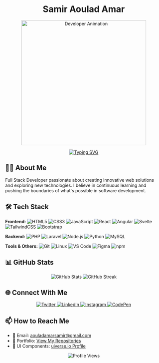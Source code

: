 <div align="center">
  <h1>Samir Aoulad Amar</h1>
  <img src="https://developers.giphy.com/branch/master/static/api-512d36c09662682717108a38bbb5c57d.gif" width="400" alt="Developer Animation"/>
  
  [![Typing SVG](https://readme-typing-svg.herokuapp.com/?color=63CF15&lines=Full+Stack+Developer;Always+learning+new+things;If+you+fail+get+up+and+try+again)](https://git.io/typing-svg)
</div>

## 👨‍💻 About Me
Full Stack Developer passionate about creating innovative web solutions and exploring new technologies. I believe in continuous learning and pushing the boundaries of what's possible in software development.

## 🛠️ Tech Stack
<p align="center">

**Frontend:**
![HTML5](https://img.shields.io/badge/HTML5-E34F26?style=flat-square&logo=html5&logoColor=white)
![CSS3](https://img.shields.io/badge/CSS3-1572B6?style=flat-square&logo=css3&logoColor=white)
![JavaScript](https://img.shields.io/badge/JavaScript-F7DF1E?style=flat-square&logo=javascript&logoColor=black)
![React](https://img.shields.io/badge/React-20232A?style=flat-square&logo=react&logoColor=61DAFB)
![Angular](https://img.shields.io/badge/Angular-DD0031?style=flat-square&logo=angular&logoColor=white)
![Svelte](https://img.shields.io/badge/Svelte-FF3E00?style=flat-square&logo=svelte&logoColor=white)
![TailwindCSS](https://img.shields.io/badge/Tailwind_CSS-38B2AC?style=flat-square&logo=tailwind-css&logoColor=white)
![Bootstrap](https://img.shields.io/badge/Bootstrap-563D7C?style=flat-square&logo=bootstrap&logoColor=white)

**Backend:**
![PHP](https://img.shields.io/badge/PHP-777BB4?style=flat-square&logo=php&logoColor=white)
![Laravel](https://img.shields.io/badge/Laravel-FF2D20?style=flat-square&logo=laravel&logoColor=white)
![Node.js](https://img.shields.io/badge/Node.js-43853D?style=flat-square&logo=node.js&logoColor=white)
![Python](https://img.shields.io/badge/Python-3776AB?style=flat-square&logo=python&logoColor=white)
![MySQL](https://img.shields.io/badge/MySQL-005C84?style=flat-square&logo=mysql&logoColor=white)

**Tools & Others:**
![Git](https://img.shields.io/badge/Git-F05032?style=flat-square&logo=git&logoColor=white)
![Linux](https://img.shields.io/badge/Linux-FCC624?style=flat-square&logo=linux&logoColor=black)
![VS Code](https://img.shields.io/badge/VS_Code-007ACC?style=flat-square&logo=visual-studio-code&logoColor=white)
![Figma](https://img.shields.io/badge/Figma-F24E1E?style=flat-square&logo=figma&logoColor=white)
![npm](https://img.shields.io/badge/npm-CB3837?style=flat-square&logo=npm&logoColor=white)
</p>

## 📊 GitHub Stats

<div align="center">
  <img src="https://github-readme-stats.vercel.app/api?username=samir20-23&show_icons=true&theme=radical" alt="GitHub Stats" />
  <img src="https://github-readme-streak-stats.herokuapp.com/?user=samir20-23&theme=radical" alt="GitHub Streak" />
</div>

## 🌐 Connect With Me
<p align="center">
  <a href="https://twitter.com/samir_germany1">
    <img src="https://img.shields.io/badge/Twitter-1DA1F2?style=for-the-badge&logo=twitter&logoColor=white" alt="Twitter" />
  </a>
  <a href="https://www.linkedin.com/in/samir-aoulad-amar-a238a9334/">
    <img src="https://img.shields.io/badge/LinkedIn-0077B5?style=for-the-badge&logo=linkedin&logoColor=white" alt="LinkedIn" />
  </a>
  <a href="https://www.instagram.com/samir_devgenius/">
    <img src="https://img.shields.io/badge/Instagram-E4405F?style=for-the-badge&logo=instagram&logoColor=white" alt="Instagram" />
  </a>
  <a href="https://codepen.io/germany-samir">
    <img src="https://img.shields.io/badge/CodePen-000000?style=for-the-badge&logo=codepen&logoColor=white" alt="CodePen" />
  </a>
</p>

## 📫 How to Reach Me
- 📧 Email: [aouladamarsamir@gmail.com](mailto:aouladamarsamir@gmail.com)
- 🔗 Portfolio: [View My Repositories](https://github.com/samir20-23?tab=repositories)
- 🎨 UI Components: [uiverse.io Profile](https://uiverse.io/profile/samir20-23)

<div align="center">
  <img src="https://komarev.com/ghpvc/?username=samir20-23&label=Profile%20views&color=0e75b6&style=flat" alt="Profile Views" />
</div>